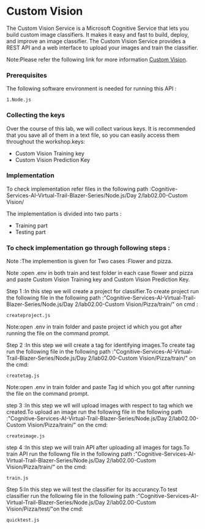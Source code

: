 # Custom Vision

The Custom Vision Service is a Microsoft Cognitive Service that lets you build custom image classifiers. It makes it easy and fast to build, deploy, and improve an image classifier. The Custom Vision Service provides a REST API and a web interface to upload your images and train the classifier.

Note:Please refer the following link for more information [Custom Vision](https://azure.microsoft.com/en-in/services/cognitive-services/custom-vision-service/).

### Prerequisites

The following software environment is needed for running this API :
```
1.Node.js
```

### Collecting the keys

Over the course of this lab, we will collect various keys. It is recommended that you save all of them in a text file, so you can easily access them throughout the workshop.keys:


* Custom Vision Training key
* Custom Vision Prediction Key



### Implementation

To check implementation refer files in the following path :Cognitive-Services-AI-Virtual-Trail-Blazer-Series/Node.js/Day 2/lab02.00-Custom Vision/

The implementation is divided into two parts :

* Training part
* Testing part


### To check implementation go through following steps :

Note :The implemention is given for Two cases :Flower and pizza.

Note :open .env in both train and test folder in each case flower and pizza and paste Custom Vision Training key and Custom Vision Prediction Key.

Step 1 :In this step we will create a project for classifier.To create project run the following file in the following path :"Cognitive-Services-AI-Virtual-Trail-Blazer-Series/Node.js/Day 2/lab02.00-Custom Vision/Pizza/train/" on cmd :

```
createproject.js

```
Note:open .env in train folder and paste project id which you got after running the file on the command prompt.

Step 2 :In this step we will create a tag for identifying images.To create tag run the following file in the following path :"Cognitive-Services-AI-Virtual-Trail-Blazer-Series/Node.js/Day 2/lab02.00-Custom Vision/Pizza/train/" on the cmd:
```
createtag.js

```
Note:open .env in train folder and paste Tag id which you got after running the file on the command prompt.

step 3 :In this step we wll will upload images with respect to tag which we created.To upload an image run the following file in the following path :"Cognitive-Services-AI-Virtual-Trail-Blazer-Series/Node.js/Day 2/lab02.00-Custom Vision/Pizza/train/" on the cmd:

```
createimage.js

```
step 4 :In this step we will train API after uploading all images for tags.To train API run the followng file in the following path :"Cognitive-Services-AI-Virtual-Trail-Blazer-Series/Node.js/Day 2/lab02.00-Custom Vision/Pizza/train/" on the cmd:

```
train.js

```
Step 5:In this step we will test the classifier for its accurancy.To test classifier run the following file in the following path :"Cognitive-Services-AI-Virtual-Trail-Blazer-Series/Node.js/Day 2/lab02.00-Custom Vision/Pizza/test/"on the cmd:
```
quicktest.js

```
